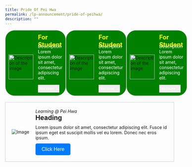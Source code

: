 ```yaml
---
title: Pride Of Pei Hwa
permalink: /lp-announcement/pride-of-peihwa/
description: ""
---
```

<div style="display: flex;">
<div style="flex: 1;border-radius: 30px;display: flex;align-items: center;gap: 15px;width: 300px;background-color: green;border: 1px solid #ccc;padding: 10px;box-sizing: border-box;" class="rectangle"> 
	<img alt="Description of the image" style="width: 80px;height: auto;object-fit: cover; margin-top:25px;" src="https://img.icons8.com/ios/50/FAB005/open-book--v1.png"> 
	<div style="color:white;"> 
		<h2 style="font-size: 20px; font-weight: bold;margin: 0;color: yellow;" class="header">For Student</h2> 
		<p style="margin-top:-15px;" class="description">Description Lorem ipsum dolor sit amet, consectetur adipiscing elit.</p> 
		<button style="padding: 5px 0px;color: white;border: none;cursor: pointer;">Discover →</button>
	</div> 
</div>

<div style="flex: 1;border-radius: 30px;display: flex;align-items: center;gap: 15px;width: 300px;background-color: green;border: 1px solid #ccc;padding: 10px;box-sizing: border-box;" class="rectangle"> 
	<img alt="Description of the image" style="width: 80px;height: auto;object-fit: cover; margin-top:25px;" src="https://img.icons8.com/ios/50/FAB005/open-book--v1.png"> 
	<div style="color:white;"> 
		<h2 style="font-size: 20px; font-weight: bold;margin: 0;color: yellow;" class="header">For Student</h2> 
		<p style="margin-top:-15px;" class="description">Description Lorem ipsum dolor sit amet, consectetur adipiscing elit.</p> 
		<button style="padding: 5px 0px;color: white;border: none;cursor: pointer;">Discover →</button>
	</div> 
</div>

<div style="flex: 1;border-radius: 30px;display: flex;align-items: center;gap: 15px;width: 300px;background-color: green;border: 1px solid #ccc;padding: 10px;box-sizing: border-box;" class="rectangle"> 
	<img alt="Description of the image" style="width: 80px;height: auto;object-fit: cover; margin-top:25px;" src="https://img.icons8.com/ios/50/FAB005/open-book--v1.png"> 
	<div style="color:white;"> 
		<h2 style="font-size: 20px; font-weight: bold;margin: 0;color: yellow;" class="header">For Student</h2> 
		<p style="margin-top:-15px;" class="description">Description Lorem ipsum dolor sit amet, consectetur adipiscing elit.</p> 
		<button style="padding: 5px 0px;color: white;border: none;cursor: pointer;">Discover →</button>
	</div> 
</div>
</div>

<div style="border: 1px solid #ccc;  margin-top:20px; width:100%; padding: 20px; display: flex; align-items: center;" class="box"> 
	<img class="image" alt="Image" style="max-width: 200px; margin-right: 20px;" src="image.jpg"> 
	<div style="flex: 1;" class="content"> 
		<h6 style="margin: 0;">Learning @ Pei Hwa</h6> 
		<h2 style="margin: 0;">Heading</h2> 
		<p style="margin: 10px 0;">Lorem ipsum dolor sit amet, consectetur adipiscing elit. Fusce id ipsum eget est suscipit mollis vel eu lorem. Donec nec eros ipsum.</p>
		<button style="background-color: #007bff; color: #fff; padding: 10px 20px; border: none; border-radius: 5px; font-size: 16px; cursor: pointer;">Click Here</button>
	</div> 
</div>